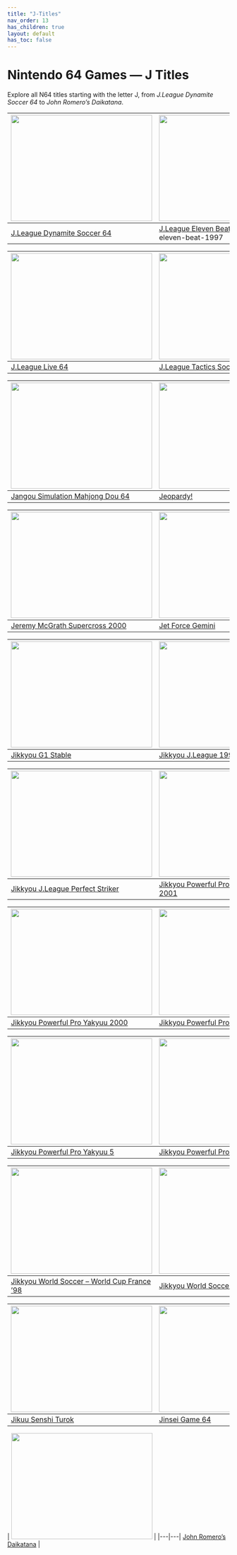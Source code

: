 ```yaml
---
title: "J-Titles"
nav_order: 13
has_children: true
layout: default
has_toc: false
---
```


# Nintendo 64 Games — J Titles

Explore all N64 titles starting with the letter J, from *J.League Dynamite Soccer 64* to *John Romero’s Daikatana*.

| <a href="j/jleague-dynamite-soccer-64"><img src="https://images.launchbox-app.com/695c7639-d413-48e1-a474-cf8633c16970.png" width="320" height="240" alt=""/></a> | <a href="j/jleague-eleven-beat-1997"><img src="https://images.launchbox-app.com/0c7f0b1e-a751-43d3-98c0-a104fd38a3c5.png" width="320" height="240" alt=""/></a> |
|---|---|
[J.League Dynamite Soccer 64](j/jleague-dynamite-soccer-64) | [J.League Eleven Beat 1997](j/)jleague-eleven-beat-1997

| <a href="j/jleague-live-64"><img src="https://images.launchbox-app.com//84a24934-7e1a-40a0-b8e2-78524e80d081.png" width="320" height="240" alt=""/></a> | <a href="j/jleague-tactics-soccer"><img src="https://images.launchbox-app.com/b177ac06-d7d8-49f5-991c-d30d9e34fa36.png" width="320" height="240" alt=""/></a> |
|---|---|
[J.League Live 64](j/jleague-live-64) | [J.League Tactics Soccer](j/jleague-tactics-soccer)

| <a href="j/jangou-simulation-mahjong-dou-64"><img src="https://images.launchbox-app.com//5a682fe3-0c8f-4b4a-9f75-0762c3819173.png" width="320" height="240" alt=""/></a> | <a href="j/jeopardy"><img src="https://images.launchbox-app.com/cd2defee-637e-4242-bbe4-7cbdcc393c7b.jpg" width="320" height="240" alt=""/></a> |
|---|---|
[Jangou Simulation Mahjong Dou 64](j/jangou-simulation-mahjong-dou-64) | [Jeopardy!](j/jeopardy)

| <a href="j/jeremy-mcgrath-supercross-2000"><img src="https://images.launchbox-app.com//22f44d8e-a1e8-4044-b799-1a3b67b608b5.jpg" width="320" height="240" alt=""/></a> | <a href="j/jet-force-gemini"><img src="https://images.launchbox-app.com/dd6fe5f0-fc37-419a-922f-e3e2f4872117.jpg" width="320" height="240" alt=""/></a> |
|---|---|
[Jeremy McGrath Supercross 2000](j/jeremy-mcgrath-supercross-2000) | [Jet Force Gemini](j/jet-force-gemini)

| <a href="j/jikkyou-g1-stable"><img src="https://images.launchbox-app.com//c9bf47da-5d54-4b28-8bf9-7f3c16fd844a.png" width="320" height="240" alt=""/></a> | <a href="j/jikkyou-jleague-1999"><img src="https://images.launchbox-app.com/dcf20ce4-6d5b-4f9a-afb7-56082832700d.png" width="320" height="240" alt=""/></a> |
|---|---|
[Jikkyou G1 Stable](j/jikkyou-g1-stable) | [Jikkyou J.League 1999 – Perfect Striker 2](j/jikkyou-jleague-1999)

| <a href="j/jikkyou-j-league-perfect-striker"><img src="https://images.launchbox-app.com/04b79200-5190-43c8-8a62-26f63e49a847.png" width="320" height="240" alt=""/></a> | <a href="j/jikkyou-powerful-pro-yakyuu-basic-hen-2001"><img src="https://images.launchbox-app.com/96a1e168-6e38-401e-b041-061c2c192137.png" width="320" height="240" alt=""/></a> |
|---|---|
[Jikkyou J.League Perfect Striker](j/jikkyou-j-league-perfect-striker) | [Jikkyou Powerful Pro Yakyuu – Basic Ban 2001](j/jikkyou-powerful-pro-yakyuu-basic-hen-2001)

| <a href="j/jikkyou-powerful-pro-yakyuu-2000"><img src="https://images.launchbox-app.com/92f4f962-6d6d-4b14-80c5-f9206ced6f37.png" width="320" height="240" alt=""/></a> | <a href="j/jikkyou-powerful-pro-yakyuu-4"><img src="https://images.launchbox-app.com//f95c7d0d-9081-4ae2-840d-6480c8d367c0.png" width="320" height="240" alt=""/></a> |
|---|---|
[Jikkyou Powerful Pro Yakyuu 2000](j/jikkyou-powerful-pro-yakyuu-2000) | [Jikkyou Powerful Pro Yakyuu 4](j/jikkyou-powerful-pro-yakyuu-4)

| <a href="j/jikkyou-powerful-pro-yakyuu-5"><img src="https://images.launchbox-app.com//382dfafe-9f62-4d31-9368-0a88a902234a.png" width="320" height="240" alt=""/></a> | <a href="j/jikkyou-powerful-pro-yakyuu-6"><img src="https://images.launchbox-app.com//07f25988-2f57-41a7-a2d9-26a734a13331.png" width="320" height="240" alt=""/></a> |
|---|---|
[Jikkyou Powerful Pro Yakyuu 5](j/jikkyou-powerful-pro-yakyuu-5) | [Jikkyou Powerful Pro Yakyuu 6](j/jikkyou-powerful-pro-yakyuu-6)

| <a href="j/jikky-world-cup-98"><img src="https://images.launchbox-app.com/000095f9-c5ed-4326-a5b9-7645b0b04811.png" width="320" height="240" alt=""/></a> | <a href="j/jikkyou-world-soccer-3"><img src="https://images.launchbox-app.com//bd42f505-2f01-4309-9175-3d8d44cdb502.png" width="320" height="240" alt=""/></a> |
|---|---|
[Jikkyou World Soccer – World Cup France ’98](j/jikky-world-cup-98) | [Jikkyou World Soccer 3](j/jikkyou-world-soccer-3)

| <a href="j/jikuu-senshi-turok"><img src="https://images.launchbox-app.com//79760d17-02ac-4571-b402-598e7ff85551.jpg" width="320" height="240" alt=""/></a> | <a href="j/jinsei-game-64"><img src="https://images.launchbox-app.com/304cf259-1b76-416d-bd39-3f8b361264bb.png" width="320" height="240" alt=""/></a> |
|---|---|
[Jikuu Senshi Turok](j/jikuu-senshi-turok) | [Jinsei Game 64](j/jinsei-game-64)

| <a href="j/john-romeros-daikatana"><img src="https://images.launchbox-app.com//443ab898-48ab-49a3-86f5-7075b781cf84.jpg" width="320" height="240" alt=""/></a> |
|---|---|
[John Romero’s Daikatana](j/john-romeros-daikatana) | 
